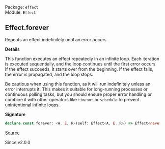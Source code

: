 Package: `effect`<br />
Module: `Effect`<br />

## Effect.forever

Repeats an effect indefinitely until an error occurs.

**Details**

This function executes an effect repeatedly in an infinite loop. Each
iteration is executed sequentially, and the loop continues until the first
error occurs. If the effect succeeds, it starts over from the beginning. If
the effect fails, the error is propagated, and the loop stops.

Be cautious when using this function, as it will run indefinitely unless an
error interrupts it. This makes it suitable for long-running processes or
continuous polling tasks, but you should ensure proper error handling or
combine it with other operators like `timeout` or `schedule` to prevent
unintentional infinite loops.

**Signature**

```ts
declare const forever: <A, E, R>(self: Effect<A, E, R>) => Effect<never, E, R>
```

[Source](https://github.com/Effect-TS/effect/tree/main/packages/effect/src/Effect.ts#L9829)

Since v2.0.0